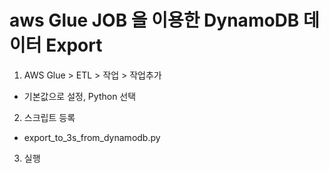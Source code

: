 # aws Glue JOB 을 이용한 DynamoDB 데이터 Export

1. AWS Glue >  ETL > 작업 > 작업추가
- 기본값으로 설정, Python 선택
2. 스크립트 등록
- export_to_3s_from_dynamodb.py
3. 실행
